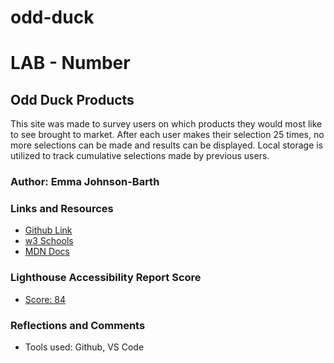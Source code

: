 # odd-duck

# LAB - Number

## Odd Duck Products

This site was made to survey users on which products they would most like to see brought to market. After each user makes their selection 25 times, no more selections can be made and results can be displayed. Local storage is utilized to track cumulative selections made by previous users.

### Author: Emma Johnson-Barth

### Links and Resources

* [Github Link](https://github.com/EmmaJohnsonBarth/odd-duck)
* [w3 Schools](https://www.w3schools.com/)
* [MDN Docs](https://developer.mozilla.org/en-US/)

### Lighthouse Accessibility Report Score

* [Score: 84](images/Lighthouse.png)

### Reflections and Comments

* Tools used: Github, VS Code